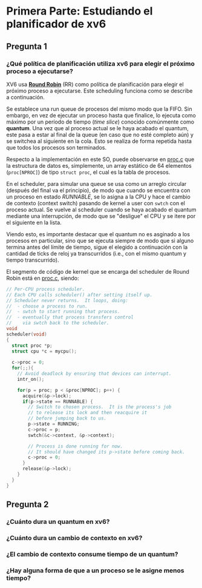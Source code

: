 # Primera Parte: Estudiando el planificador de xv6

## Pregunta 1

### ¿Qué política de planificación utiliza xv6 para elegir el próximo proceso a ejecutarse?

XV6 usa [**Round Robin**](https://pages.cs.wisc.edu/~remzi/OSTEP/cpu-sched.pdf) (RR) como política de planificación para elegir el próximo proceso a ejecutarse. Este scheduling funciona como se describe a continuación.

Se establece una run queue de procesos del mismo modo que la FIFO. Sin embargo, en vez de ejecutar un proceso hasta que finalice, lo ejecuta como máximo por un período de tiempo (*time slice*) conocido comúnmente como **quantum**. Una vez que al proceso actual se le haya acabado el quantum, este pasa a estar al final de la queue (en caso que no esté completo aún) y se switchea al siguiente en la cola.
Esto se realiza de forma repetida hasta que todos los procesos son terminados.

Respecto a la implementación en este SO, puede observarse en [proc.c](/kernel/proc.c) que la estructura de datos es, simplemente, un array estático de 64 elementos (`proc[NPROC]`) de tipo `struct proc`, el cual es la tabla de procesos.

En el scheduler, para simular una queue se usa como un arreglo circular (después del final va el principio), de modo que cuando se encuentra con un proceso en estado *RUNNABLE*, se lo asigna a la CPU y hace el cambio de contexto (context switch) pasando de kernel a user con `swtch` con el proceso actual. Se vuelve al scheduler cuando se haya acabado el quantum mediante una interrupción, de modo que se "desligue" el CPU y se itere por el siguiente en la lista.

Viendo esto, es importante destacar que el quantum no es asginado a los procesos en particular, sino que se ejecuta siempre de modo que si alguno termina antes del límite de tiempo, sigue el elegido a continuación con la cantidad de ticks de reloj ya transcurridos (i.e., con el mismo quantum y tiempo transcurrido).

El segmento de código de kernel que se encarga del scheduler de Round Robin está en [proc.c](/kernel/proc.c), siendo:

```c
// Per-CPU process scheduler.
// Each CPU calls scheduler() after setting itself up.
// Scheduler never returns.  It loops, doing:
//  - choose a process to run.
//  - swtch to start running that process.
//  - eventually that process transfers control
//    via swtch back to the scheduler.
void
scheduler(void)
{
  struct proc *p;
  struct cpu *c = mycpu();
  
  c->proc = 0;
  for(;;){
    // Avoid deadlock by ensuring that devices can interrupt.
    intr_on();

    for(p = proc; p < &proc[NPROC]; p++) {
      acquire(&p->lock);
      if(p->state == RUNNABLE) {
        // Switch to chosen process.  It is the process's job
        // to release its lock and then reacquire it
        // before jumping back to us.
        p->state = RUNNING;
        c->proc = p;
        swtch(&c->context, &p->context);

        // Process is done running for now.
        // It should have changed its p->state before coming back.
        c->proc = 0;
      }
      release(&p->lock);
    }
  }
}
```

## Pregunta 2

### ¿Cuánto dura un quantum en xv6?

### ¿Cuánto dura un cambio de contexto en xv6?

### ¿El cambio de contexto consume tiempo de un quantum?

### ¿Hay alguna forma de que a un proceso se le asigne menos tiempo?